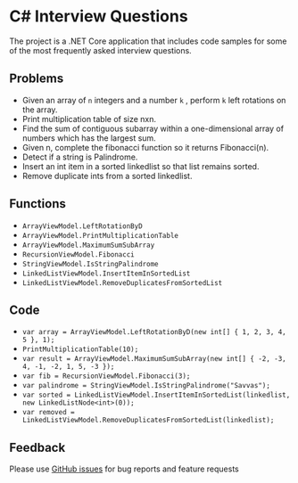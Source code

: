 
# C# Interview Questions #

The project is a .NET Core application that includes code samples for some of the most frequently asked interview questions.




## Problems ##



* Given an array of `n` integers and a number `k` , perform `k` left rotations on the array. 
* Print multiplication table of size nxn.
* Find the sum of contiguous subarray within a one-dimensional array of numbers which has the largest sum.
* Given n, complete the fibonacci function so it returns Fibonacci(n).
* Detect if a string is Palindrome.
* Insert an int item in a sorted linkedlist so that list remains sorted.
* Remove duplicate ints from a sorted linkedlist.


## Functions  ##


* `ArrayViewModel.LeftRotationByD`
* `ArrayViewModel.PrintMultiplicationTable`
* `ArrayViewModel.MaximumSumSubArray`
* `RecursionViewModel.Fibonacci`
* `StringViewModel.IsStringPalindrome`
* `LinkedListViewModel.InsertItemInSortedList`
* `LinkedListViewModel.RemoveDuplicatesFromSortedList`



## Code ##

* `var array = ArrayViewModel.LeftRotationByD(new int[] { 1, 2, 3, 4, 5 }, 1);`
* `PrintMultiplicationTable(10);`
* `var result = ArrayViewModel.MaximumSumSubArray(new int[] { -2, -3, 4, -1, -2, 1, 5, -3 });`
* `var fib = RecursionViewModel.Fibonacci(3);`
* `var palindrome = StringViewModel.IsStringPalindrome("Savvas");`
* `var sorted = LinkedListViewModel.InsertItemInSortedList(linkedlist, new LinkedListNode<int>(0));`
* `var removed = LinkedListViewModel.RemoveDuplicatesFromSortedList(linkedlist);`
       



## Feedback ##

Please use [GitHub issues](https://github.com/jerrak0s/CsharpInterviewQuestions/issues) for bug reports and feature requests